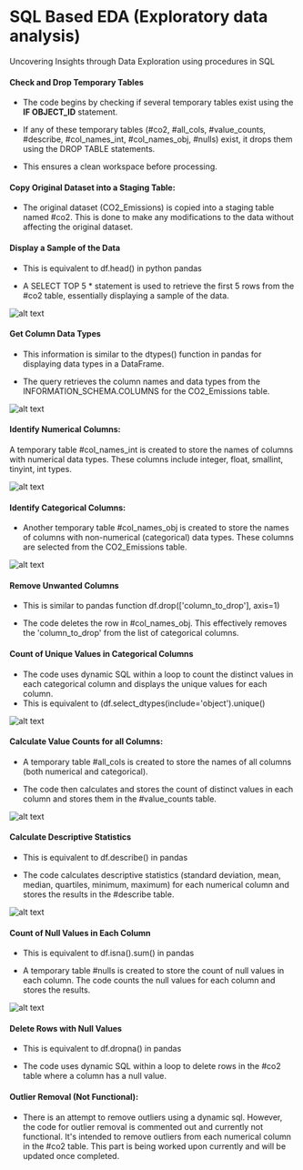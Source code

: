 
# SQL Based EDA (Exploratory data analysis)
Uncovering Insights through Data Exploration using procedures in SQL

#### Check and Drop Temporary Tables

* The code begins by checking if several temporary tables exist using the **IF OBJECT_ID** statement.

* If any of these temporary tables (#co2, #all_cols, #value_counts, #describe, #col_names_int, #col_names_obj, #nulls) exist, it drops them using the DROP TABLE statements. 

* This ensures a clean workspace before processing.

#### Copy Original Dataset into a Staging Table:

* The original dataset (CO2_Emissions) is copied into a staging table named #co2. This is done to make any modifications to the data without affecting the original dataset.

#### Display a Sample of the Data
* This is equivalent to df.head() in python pandas

* A SELECT TOP 5 * statement is used to retrieve the first 5 rows from the #co2 table, essentially displaying a sample of the data.

![alt text](https://imgur.com/LEJP5Y9.png)

#### Get Column Data Types
* This information is similar to the dtypes() function in pandas for displaying data types in a DataFrame.

* The query retrieves the column names and data types from the INFORMATION_SCHEMA.COLUMNS for the CO2_Emissions table.

![alt text](https://imgur.com/iMa20zP.png)

#### Identify Numerical Columns:

A temporary table #col_names_int is created to store the names of columns with numerical data types. These columns include integer, float, smallint, tinyint, int types.

![alt text](https://imgur.com/iMa20zP.png) 


#### Identify Categorical Columns:

* Another temporary table #col_names_obj is created to store the names of columns with non-numerical (categorical) data types. These columns are selected from the CO2_Emissions table.

![alt text](https://imgur.com/HYYOvu0.png)

#### Remove Unwanted Columns 
* This is similar to pandas function df.drop(['column_to_drop'], axis=1)

* The code deletes the row in #col_names_obj. This effectively removes the 'column_to_drop'  from the list of categorical columns.

#### Count of Unique Values in Categorical Columns
* The code uses dynamic SQL within a loop to count the distinct values in each categorical column and displays the unique values for each column.
* This is equivalent to (df.select_dtypes(include='object').unique()

![alt text](https://imgur.com/IRAny4u.png)

#### Calculate Value Counts for all Columns:

* A temporary table #all_cols is created to store the names of all columns (both numerical and categorical).

* The code then calculates and stores the count of distinct values in each column and stores them in the #value_counts table.

![alt text](https://imgur.com/tdc0w8R.png)

#### Calculate Descriptive Statistics 

* This is equivalent to df.describe() in pandas

* The code calculates descriptive statistics (standard deviation, mean, median, quartiles, minimum, maximum) for each numerical column and stores the results in the #describe table.

![alt text](https://imgur.com/F7KFa6Q.png)

#### Count of Null Values in Each Column 

* This is equivalent to df.isna().sum() in pandas

* A temporary table #nulls is created to store the count of null values in each column. The code counts the null values for each column and stores the results.

![alt text](https://imgur.com/wSa7MPF.png)

#### Delete Rows with Null Values 
* This is equivalent to df.dropna() in pandas

* The code uses dynamic SQL within a loop to delete rows in the #co2 table where a column has a null value.

#### Outlier Removal (Not Functional):

* There is an attempt to remove outliers using a dynamic sql. However, the code for outlier removal is commented out and currently not functional. It's intended to remove outliers from each numerical column in the #co2 table. This part is being worked upon currently and will be updated once completed.



